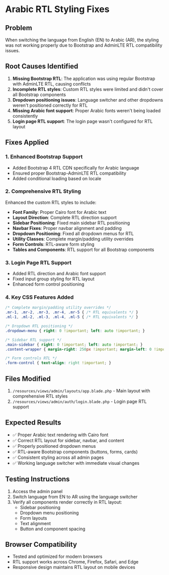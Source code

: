 # Arabic RTL Styling Fixes

## Problem
When switching the language from English (EN) to Arabic (AR), the styling was not working properly due to Bootstrap and AdminLTE RTL compatibility issues.

## Root Causes Identified
1. **Missing Bootstrap RTL**: The application was using regular Bootstrap with AdminLTE RTL, causing conflicts
2. **Incomplete RTL styles**: Custom RTL styles were limited and didn't cover all Bootstrap components
3. **Dropdown positioning issues**: Language switcher and other dropdowns weren't positioned correctly for RTL
4. **Missing Arabic font support**: Proper Arabic fonts weren't being loaded consistently
5. **Login page RTL support**: The login page wasn't configured for RTL layout

## Fixes Applied

### 1. Enhanced Bootstrap Support
- Added Bootstrap 4 RTL CDN specifically for Arabic language
- Ensured proper Bootstrap-AdminLTE RTL compatibility
- Added conditional loading based on locale

### 2. Comprehensive RTL Styling
Enhanced the custom RTL styles to include:
- **Font Family**: Proper Cairo font for Arabic text
- **Layout Direction**: Complete RTL direction support
- **Sidebar Positioning**: Fixed main sidebar RTL positioning
- **Navbar Fixes**: Proper navbar alignment and padding
- **Dropdown Positioning**: Fixed all dropdown menus for RTL
- **Utility Classes**: Complete margin/padding utility overrides
- **Form Controls**: RTL-aware form styling
- **Tables and Components**: RTL support for all Bootstrap components

### 3. Login Page RTL Support
- Added RTL direction and Arabic font support
- Fixed input group styling for RTL layout
- Enhanced form control positioning

### 4. Key CSS Features Added
```css
/* Complete margin/padding utility overrides */
.mr-1, .mr-2, .mr-3, .mr-4, .mr-5 { /* RTL equivalents */ }
.ml-1, .ml-2, .ml-3, .ml-4, .ml-5 { /* RTL equivalents */ }

/* Dropdown RTL positioning */
.dropdown-menu { right: 0 !important; left: auto !important; }

/* Sidebar RTL support */
.main-sidebar { right: 0 !important; left: auto !important; }
.content-wrapper { margin-right: 250px !important; margin-left: 0 !important; }

/* Form controls RTL */
.form-control { text-align: right !important; }
```

## Files Modified
1. `/resources/views/admin/layouts/app.blade.php` - Main layout with comprehensive RTL styles
2. `/resources/views/admin/auth/login.blade.php` - Login page RTL support

## Expected Results
- ✅ Proper Arabic text rendering with Cairo font
- ✅ Correct RTL layout for sidebar, navbar, and content
- ✅ Properly positioned dropdown menus
- ✅ RTL-aware Bootstrap components (buttons, forms, cards)
- ✅ Consistent styling across all admin pages
- ✅ Working language switcher with immediate visual changes

## Testing Instructions
1. Access the admin panel
2. Switch language from EN to AR using the language switcher
3. Verify all components render correctly in RTL layout:
   - Sidebar positioning
   - Dropdown menu positioning
   - Form layouts
   - Text alignment
   - Button and component spacing

## Browser Compatibility
- Tested and optimized for modern browsers
- RTL support works across Chrome, Firefox, Safari, and Edge
- Responsive design maintains RTL layout on mobile devices